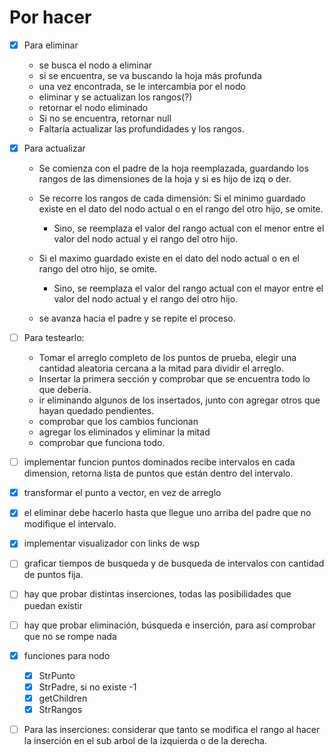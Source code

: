 # Por hacer

- [x] Para eliminar

  - se busca el nodo a eliminar
  - si se encuentra, se va buscando la hoja más profunda
  - una vez encontrada, se le intercambia por el nodo
  - eliminar y se actualizan los rangos(?)
  - retornar el nodo eliminado
  - Si no se encuentra, retornar null
  - Faltaría actualizar las profundidades y los rangos.

- [x] Para actualizar
  - Se comienza con el padre de la hoja reemplazada, guardando los rangos de las dimensiones de la hoja y si es hijo de izq o der.
  - Se recorre los rangos de cada dimensión:
      Si el minimo guardado existe en el dato del nodo actual o en el rango del otro hijo, se omite.
    - Sino, se reemplaza el valor del rango actual con el menor entre el valor del nodo actual y el rango del otro hijo.

  - Si el maximo guardado existe en el dato del nodo actual o en el rango del otro hijo, se omite.
    - Sino, se reemplaza el valor del rango actual con el mayor entre el valor del nodo actual y el rango del otro hijo.

  - se avanza hacia el padre y se repite el proceso.

- [ ] Para testearlo:
  - Tomar el arreglo completo de los puntos de prueba, elegir una cantidad aleatoria cercana a la mitad para dividir el arreglo.
  - Insertar la primera sección y comprobar que se encuentra todo lo que debería.
  - ir eliminando algunos de los insertados, junto con agregar otros que hayan quedado pendientes.
  - comprobar que los cambios funcionan
  - agregar los eliminados y eliminar la mitad
  - comprobar que funciona todo.

- [ ] implementar funcion puntos dominados
    recibe intervalos en cada dimension, retorna lista de puntos que están dentro del intervalo.

- [x] transformar el punto a vector, en vez de arreglo
- [x] el eliminar debe hacerlo hasta que llegue uno arriba del padre que no modifique el intervalo.
- [x] implementar visualizador con links de wsp
- [ ] graficar tiempos de busqueda y de busqueda de intervalos con cantidad de puntos fija.

- [ ] hay que probar distintas inserciones, todas las posibilidades que puedan existir
- [ ] hay que probar eliminación, búsqueda e inserción, para así comprobar que no se rompe nada

- [x] funciones para nodo
  - [x] StrPunto
  - [x] StrPadre, si no existe -1
  - [x] getChildren
  - [x] StrRangos

- [ ] Para las inserciones: considerar que tanto se modifica el rango al hacer la inserción en el sub arbol de la izquierda o de la derecha.